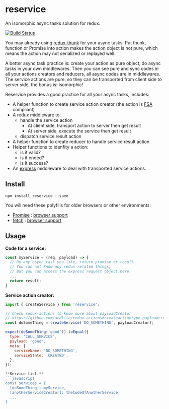 reservice
=========
An isomorphic async tasks solution for redux.

[![Build Status](https://travis-ci.org/zordius/reservice.svg?branch=master)](https://travis-ci.org/zordius/reservice)

You may already using <a href="https://github.com/gaearon/redux-thunk">redux-thunk</a> for your async tasks. Put thunk, function or Promise into action makes the action object is not pure, which means the action may not serialized or replayed well.

A better async task practice is: create your action as pure object, do async tasks in your own middlewares. Then you can see pure and sync codes in all your actions creators and reducers, all async codes are in middlewares. The service actions are pure, so they can be transported from client side to server side, the bonus is: isomorphic!

Reservice provides a good practice for all your async tasks, includes:
* A helper function to create service action creator (the action is <a href="https://github.com/acdlite/flux-standard-action">FSA</a> compliant)
* A redux middleware to:
  * handle the service action
    * At client side, transport action to server then get result
    * At server side, execute the service then get result
  * dispatch service result action
* A helper function to create reducer to handle service result action
* Helper functions to idenfity a action:
  * is it valid?
  * is it ended?
  * is it success?
* An <a href="https://www.npmjs.com/package/express">express</a> middleware to deal with transported service actions.

Install
-------

```
npm install reservice --save
```

You will need these polyfills for older browsers or other environments:
* [Promise](https://www.npmjs.com/search?q=promise%20polyfill&page=1&ranking=popularity) : [browser support](http://caniuse.com/#feat=promises)
* [fetch](https://www.npmjs.com/search?q=fetch%20polyfill&page=1&ranking=popularity) : [browser support](http://caniuse.com/#feat=fetch)

Usage
-----

**Code for a service:**
```javascript
const myService = (req, payload) => {
  // Do any async task you like, return promise or result
  // You can not know any redux related things,
  // But you can access the express request object here.
  ...
  return result;
}
```

**Service action creator:**
```javascript
import { createService } from 'reservice';

// Check redux-actions to know more about payloadCreator
// https://github.com/acdlite/redux-actions#createactiontype-payloadcreator--identity-metacreator
const doSomeThing = createService('DO_SOMETHING', payloadCreator);

expect(doSomeThing('good')).toEqual({
  type: 'CALL_SERVICE',
  payload: 'good',
  meta: {
    serviceName: 'DO_SOMETHING',
    serviceState: 'CREATED',
  },
});

**Service list:**
```javascript
const services = {
  [doSomeThing]: myService,
  [anotherServiceCreator]: theCodeOfAnotherService,
  ...
}
```
